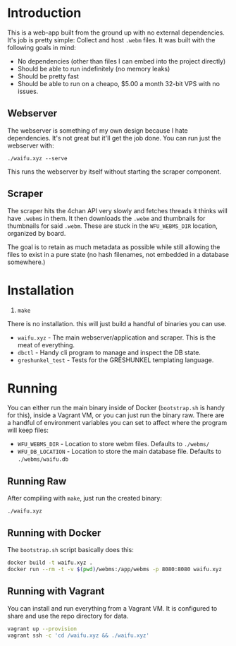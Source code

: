 # Introduction

This is a web-app built from the ground up with no external dependencies. It's
job is pretty simple: Collect and host `.webm` files. It was built with the
following goals in mind:

* No dependencies (other than files I can embed into the project directly)
* Should be able to run indefinitely (no memory leaks)
* Should be pretty fast
* Should be able to run on a cheapo, $5.00 a month 32-bit VPS with no issues.

## Webserver

The webserver is something of my own design because I hate dependencies. It's
not great but it'll get the job done. You can run just the webserver with:

```
./waifu.xyz --serve
```

This runs the webserver by itself without starting the scraper component.

## Scraper

The scraper hits the 4chan API very slowly and fetches threads it thinks will
have `.webm`s in them. It then downloads the `.webm` and thumbnails for
thumbnails for said `.webm`. These are stuck in the `WFU_WEBMS_DIR` location,
organized by board.

The goal is to retain as much metadata as possible while still allowing the
files to exist in a pure state (no hash filenames, not embedded in a database
somewhere.)

# Installation

1. `make`

There is no installation. this will just build a handful of binaries you can use.

* `waifu.xyz` - The main webserver/application and scraper. This is the meat of
  everything.
* `dbctl` - Handy cli program to manage and inspect the DB state.
* `greshunkel_test` - Tests for the GRESHUNKEL templating language.

# Running

You can either run the main binary inside of Docker (`bootstrap.sh` is handy for
this), inside a Vagrant VM, or you can just run the binary raw. There are a handful
of environment variables you can set to affect where the program will keep files:

* `WFU_WEBMS_DIR` - Location to store webm files. Defaults to `./webms/`
* `WFU_DB_LOCATION` - Location to store the main database file. Defaults to
  `./webms/waifu.db`

## Running Raw

After compiling with `make`, just run the created binary:

```
./waifu.xyz
```

## Running with Docker

The `bootstrap.sh` script basically does this:

```Bash
docker build -t waifu.xyz .
docker run --rm -t -v $(pwd)/webms:/app/webms -p 8080:8080 waifu.xyz
```
## Running with Vagrant

You can install and run everything from a Vagrant VM. It is configured to share
and use the repo directory for data.

```Bash
vagrant up --provision
vagrant ssh -c 'cd /waifu.xyz && ./waifu.xyz'
```
